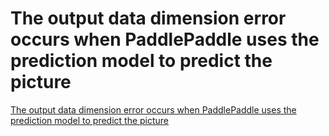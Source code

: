 # The output data dimension error occurs when PaddlePaddle uses the prediction model to predict the picture
[The output data dimension error occurs when PaddlePaddle uses the prediction model to predict the picture](https://aiwithcloud.com/2022/09/16/the_output_data_dimension_error_occurs_when_paddlepaddle_uses_the_prediction_model_to_predict_the_picture/)